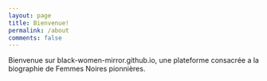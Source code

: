 ```yaml
---
layout: page
title: Bienvenue!
permalink: /about
comments: false
---
```


<div class="row justify-content-between">
<div class="col-md-8 pr-5">

<p>Bienvenue sur black-women-mirror.github.io, une plateforme consacrée a la biographie de Femmes Noires pionnières. </p>

